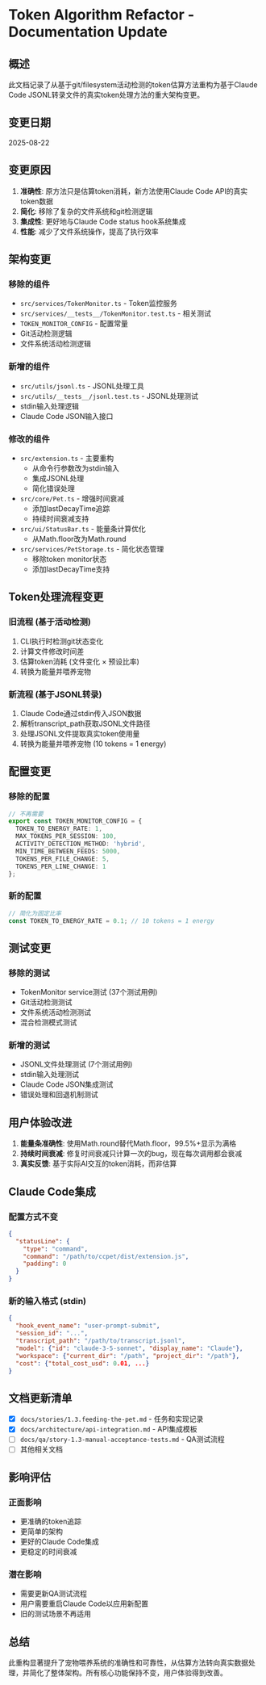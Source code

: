 # Token Algorithm Refactor - Documentation Update

## 概述

此文档记录了从基于git/filesystem活动检测的token估算方法重构为基于Claude Code JSONL转录文件的真实token处理方法的重大架构变更。

## 变更日期
2025-08-22

## 变更原因

1. **准确性**: 原方法只是估算token消耗，新方法使用Claude Code API的真实token数据
2. **简化**: 移除了复杂的文件系统和git检测逻辑
3. **集成性**: 更好地与Claude Code status hook系统集成
4. **性能**: 减少了文件系统操作，提高了执行效率

## 架构变更

### 移除的组件
- `src/services/TokenMonitor.ts` - Token监控服务
- `src/services/__tests__/TokenMonitor.test.ts` - 相关测试
- `TOKEN_MONITOR_CONFIG` - 配置常量
- Git活动检测逻辑
- 文件系统活动检测逻辑

### 新增的组件
- `src/utils/jsonl.ts` - JSONL处理工具
- `src/utils/__tests__/jsonl.test.ts` - JSONL处理测试
- stdin输入处理逻辑
- Claude Code JSON输入接口

### 修改的组件
- `src/extension.ts` - 主要重构
  - 从命令行参数改为stdin输入
  - 集成JSONL处理
  - 简化错误处理
- `src/core/Pet.ts` - 增强时间衰减
  - 添加lastDecayTime追踪
  - 持续时间衰减支持
- `src/ui/StatusBar.ts` - 能量条计算优化
  - 从Math.floor改为Math.round
- `src/services/PetStorage.ts` - 简化状态管理
  - 移除token monitor状态
  - 添加lastDecayTime支持

## Token处理流程变更

### 旧流程 (基于活动检测)
1. CLI执行时检测git状态变化
2. 计算文件修改时间差
3. 估算token消耗 (文件变化 × 预设比率)
4. 转换为能量并喂养宠物

### 新流程 (基于JSONL转录)
1. Claude Code通过stdin传入JSON数据
2. 解析transcript_path获取JSONL文件路径
3. 处理JSONL文件提取真实token使用量
4. 转换为能量并喂养宠物 (10 tokens = 1 energy)

## 配置变更

### 移除的配置
```typescript
// 不再需要
export const TOKEN_MONITOR_CONFIG = {
  TOKEN_TO_ENERGY_RATE: 1,
  MAX_TOKENS_PER_SESSION: 100,
  ACTIVITY_DETECTION_METHOD: 'hybrid',
  MIN_TIME_BETWEEN_FEEDS: 5000,
  TOKENS_PER_FILE_CHANGE: 5,
  TOKENS_PER_LINE_CHANGE: 1
};
```

### 新的配置
```typescript
// 简化为固定比率
const TOKEN_TO_ENERGY_RATE = 0.1; // 10 tokens = 1 energy
```

## 测试变更

### 移除的测试
- TokenMonitor service测试 (37个测试用例)
- Git活动检测测试
- 文件系统活动检测测试
- 混合检测模式测试

### 新增的测试
- JSONL文件处理测试 (7个测试用例)
- stdin输入处理测试
- Claude Code JSON集成测试
- 错误处理和回退机制测试

## 用户体验改进

1. **能量条准确性**: 使用Math.round替代Math.floor，99.5%+显示为满格
2. **持续时间衰减**: 修复时间衰减只计算一次的bug，现在每次调用都会衰减
3. **真实反馈**: 基于实际AI交互的token消耗，而非估算

## Claude Code集成

### 配置方式不变
```json
{
  "statusLine": {
    "type": "command",
    "command": "/path/to/ccpet/dist/extension.js",
    "padding": 0
  }
}
```

### 新的输入格式 (stdin)
```json
{
  "hook_event_name": "user-prompt-submit",
  "session_id": "...",
  "transcript_path": "/path/to/transcript.jsonl",
  "model": {"id": "claude-3-5-sonnet", "display_name": "Claude"},
  "workspace": {"current_dir": "/path", "project_dir": "/path"},
  "cost": {"total_cost_usd": 0.01, ...}
}
```

## 文档更新清单

- [x] `docs/stories/1.3.feeding-the-pet.md` - 任务和实现记录
- [x] `docs/architecture/api-integration.md` - API集成模板
- [ ] `docs/qa/story-1.3-manual-acceptance-tests.md` - QA测试流程
- [ ] 其他相关文档

## 影响评估

### 正面影响
- 更准确的token追踪
- 更简单的架构
- 更好的Claude Code集成
- 更稳定的时间衰减

### 潜在影响
- 需要更新QA测试流程
- 用户需要重启Claude Code以应用新配置
- 旧的测试场景不再适用

## 总结

此重构显著提升了宠物喂养系统的准确性和可靠性，从估算方法转向真实数据处理，并简化了整体架构。所有核心功能保持不变，用户体验得到改善。